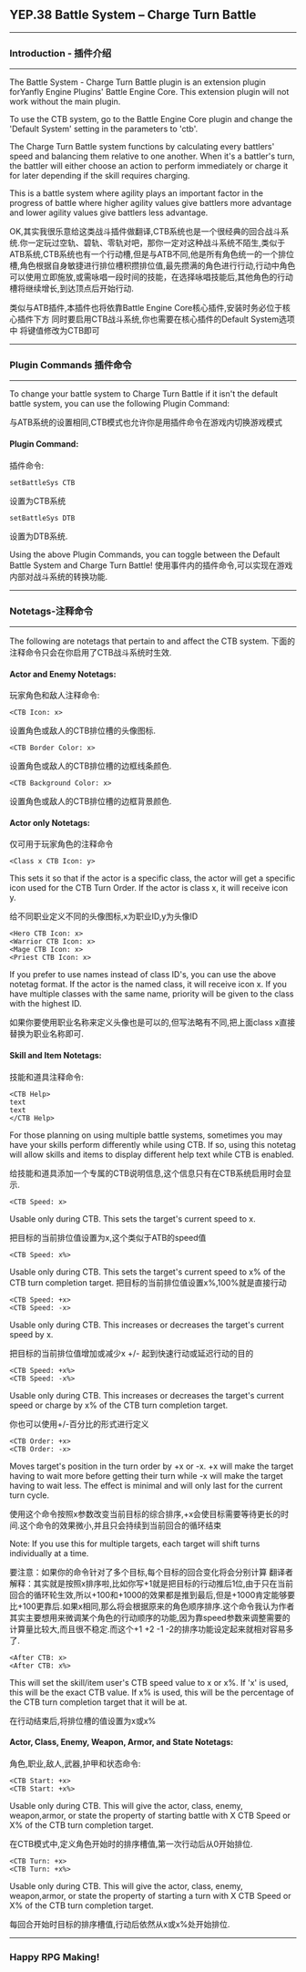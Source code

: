 ## YEP.38 Battle System – Charge Turn Battle
***
### Introduction - 插件介绍
***

 The Battle System - Charge Turn Battle plugin is an extension plugin forYanfly Engine Plugins' Battle Engine Core. This extension plugin will not work without the main plugin.

 To use the CTB system, go to the Battle Engine Core plugin and change the 'Default System' setting in the parameters to 'ctb'.

 The Charge Turn Battle system functions by calculating every battlers' speed and balancing them relative to one another. When it's a battler's turn, the battler will either choose an action to perform immediately or charge it for later depending if the skill requires charging.

 This is a battle system where agility plays an important factor in the progress of battle where higher agility values give battlers more advantage and lower agility values give battlers less advantage.

 OK,其实我很乐意给这类战斗插件做翻译,CTB系统也是一个很经典的回合战斗系统.你一定玩过空轨、碧轨、零轨对吧，那你一定对这种战斗系统不陌生,类似于ATB系统,CTB系统也有一个行动槽,但是与ATB不同,他是所有角色统一的一个排位槽,角色根据自身敏捷进行排位槽积攒排位值,最先攒满的角色进行行动,行动中角色可以使用立即施放,或需咏唱一段时间的技能，在选择咏唱技能后,其他角色的行动槽将继续增长,到达顶点后开始行动.

 类似与ATB插件,本插件也将依靠Battle Engine Core核心插件,安装时务必位于核心插件下方
 同时要启用CTB战斗系统,你也需要在核心插件的Default System选项中 将键值修改为CTB即可

***
### Plugin Commands 插件命令
***

 To change your battle system to Charge Turn Battle if it isn't the default battle system, you can use the following Plugin Command:
 
 与ATB系统的设置相同,CTB模式也允许你是用插件命令在游戏内切换游戏模式

#### Plugin Command:
 插件命令:
 
	setBattleSys CTB      
   
   设置为CTB系统
   
	setBattleSys DTB      
   
   设置为DTB系统.

 Using the above Plugin Commands, you can toggle between the Default Battle System and Charge Turn Battle!
 使用事件内的插件命令,可以实现在游戏内部对战斗系统的转换功能.

***
### Notetags-注释命令
***

 The following are notetags that pertain to and affect the CTB system.
 下面的注释命令只会在你启用了CTB战斗系统时生效.

#### Actor and Enemy Notetags:
 玩家角色和敌人注释命令:
 
 	<CTB Icon: x>
 	
   设置角色或敌人的CTB排位槽的头像图标.

	<CTB Border Color: x>
   
   设置角色或敌人的CTB排位槽的边框线条颜色.

	<CTB Background Color: x>
   
   设置角色或敌人的CTB排位槽的边框背景颜色.

#### Actor only Notetags:
 仅可用于玩家角色的注释命令
 
	<Class x CTB Icon: y>
   
   This sets it so that if the actor is a specific class, the actor will get a specific icon used for the CTB Turn Order. If the actor is class x, it will receive icon y.
   
   给不同职业定义不同的头像图标,x为职业ID,y为头像ID

	<Hero CTB Icon: x>
	<Warrior CTB Icon: x>
	<Mage CTB Icon: x>
	<Priest CTB Icon: x>
	
   If you prefer to use names instead of class ID's, you can use the above notetag format. If the actor is the named class, it will receive icon x.
   If you have multiple classes with the same name, priority will be given to the class with the highest ID.
   
   如果你要使用职业名称来定义头像也是可以的,但写法略有不同,把上面class x直接替换为职业名称即可.

#### Skill and Item Notetags:
 技能和道具注释命令:
 	
	<CTB Help>
	text
	text
	</CTB Help>
	
   For those planning on using multiple battle systems, sometimes you may have your skills perform differently while using CTB. If so, using this notetag will allow skills and items to display different help text while CTB is enabled.
   
   给技能和道具添加一个专属的CTB说明信息,这个信息只有在CTB系统启用时会显示.

	<CTB Speed: x>
	
   Usable only during CTB. This sets the target's current speed to x.
   
   把目标的当前排位值设置为x,这个类似于ATB的speed值

	<CTB Speed: x%>
	
   Usable only during CTB. This sets the target's current speed to x% of the CTB turn completion target.
   把目标的当前排位值设置x%,100%就是直接行动

	<CTB Speed: +x>
	<CTB Speed: -x>
	
   Usable only during CTB. This increases or decreases the target's current speed by x.
   
   把目标的当前排位值增加或减少x +/- 起到快速行动或延迟行动的目的

	<CTB Speed: +x%>
	<CTB Speed: -x%>
	
   Usable only during CTB. This increases or decreases the target's current speed or charge by x% of the CTB turn completion target.
   
   你也可以使用+/-百分比的形式进行定义

	<CTB Order: +x>
	<CTB Order: -x>
	
   Moves target's position in the turn order by +x or -x. +x will make the target having to wait more before getting their turn while -x will make the target having to wait less. The effect is minimal and will only last for the current turn cycle.
   
   使用这个命令按照x参数改变当前目标的综合排序,+x会使目标需要等待更长的时间.这个命令的效果微小,并且只会持续到当前回合的循环结束
   
   Note: If you use this for multiple targets, each target will shift turns individually at a time.
   
   要注意：如果你的命令针对了多个目标,每个目标的回合变化将会分别计算
   翻译者解释：其实就是按照x排序啦,比如你写+1就是把目标的行动推后1位,由于只在当前回合的循环轮生效,所以+100和+1000的效果都是推到最后,但是+1000肯定能够要比+100更靠后.如果x相同,那么将会根据原来的角色顺序排序.这个命令我认为作者其实主要想用来微调某个角色的行动顺序的功能,因为靠speed参数来调整需要的计算量比较大,而且很不稳定.而这个+1 +2 -1 -2的排序功能设定起来就相对容易多了.

	<After CTB: x>
	<After CTB: x%>
	
   This will set the skill/item user's CTB speed value to x or x%. If 'x' is used, this will be the exact CTB value. If x% is used, this will be the percentage of the CTB turn completion target that it will be at.
   
   在行动结束后,将排位槽的值设置为x或x%

#### Actor, Class, Enemy, Weapon, Armor, and State Notetags:
 角色,职业,敌人,武器,护甲和状态命令:
 
	<CTB Start: +x>
	<CTB Start: +x%>
	
   Usable only during CTB. This will give the actor, class, enemy, weapon,armor, or state the property of starting battle with X CTB Speed or X% of the CTB turn completion target.
   
   在CTB模式中,定义角色开始时的排序槽值,第一次行动后从0开始排位.

	<CTB Turn: +x>
	<CTB Turn: +x%>
	
   Usable only during CTB. This will give the actor, class, enemy, weapon,armor, or state the property of starting a turn with X CTB Speed or X% of the CTB turn completion target.
   
   每回合开始时目标的排序槽值,行动后依然从x或x%处开始排位.

***

### Happy RPG Making!